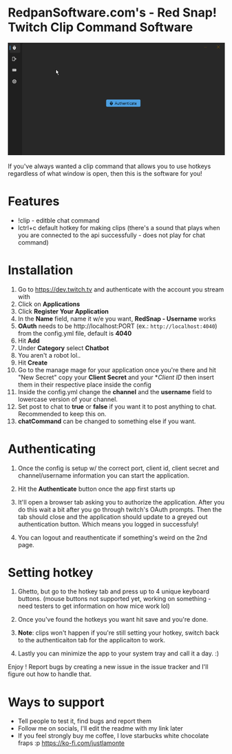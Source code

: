# RedpanSoftware.com's - Red Snap! Twitch Clip Command Software

![img](application.gif)


If you've always wanted a clip command that allows you to use hotkeys regardless of what window is open, then this is the software for you!

# Features

- !clip - editble chat command
- lctrl+c default hotkey for making clips (there's a sound that plays when you are connected to the api successfully - does not play for chat command)


# Installation

1. Go to https://dev.twitch.tv and authenticate with the account you stream with
2. Click on **Applications**
3. Click **Register Your Application**
4. In the **Name** field, name it w/e you want, **RedSnap - Username** works
5. **OAuth** needs to be http://localhost:PORT (ex.: `http://localhost:4040`) from the config.yml file, default is **4040**
6. Hit **Add** 
7. Under **Category** select **Chatbot**
8. You aren't a robot lol..
9. Hit **Create**
10. Go to the manage mage for your application once you're there and hit "New Secret" copy your **Client Secret** and your **Client ID* then insert them in their respective place inside the config
11. Inside the config.yml change the **channel** and the **username** field to lowercase version of your channel.
12. Set post to chat to **true** or **false** if you want it to post anything to chat. Recommended to keep this on.
13. **chatCommand** can be changed to something else if you want. 

# Authenticating

1. Once the config is setup w/ the correct port, client id, client secret and channel/username information you can start the application.

2. Hit the **Authenticate** button once the app first starts up

3. It'll open a browser tab asking you to authorize the application. After you do this wait a bit after you go through twitch's OAuth prompts. Then the tab should close and the application should update to a greyed out authentication button. Which means you logged in successfuly!

4. You can logout and reauthenticate if something's weird on the 2nd page.

# Setting hotkey

1. Ghetto, but go to the hotkey tab and press up to 4 unique keyboard buttons. (mouse buttons not supported yet, working on something - need testers to get information on how mice work lol)
2. Once you've found the hotkeys you want hit save and you're done.

3. **Note**: clips won't happen if you're still setting your hotkey, switch back to the authenticaiton tab for the applicaiton to work.

4. Lastly you can minimize the app to your system tray and call it a day. :) 

Enjoy ! Report bugs by creating a new issue in the issue tracker and I'll figure out how to handle that.

# Ways to support
- Tell people to test it, find bugs and report them
- Follow me on socials, I'll edit the readme with my link later
- If you feel strongly buy me coffee, I love starbucks white chocolate fraps :p https://ko-fi.com/justlamonte